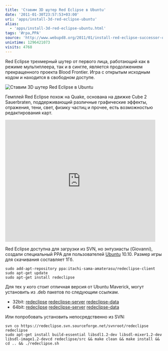 ```yaml
---
title: 'Ставим 3D шутер Red Eclipse в Ubuntu'
date: '2011-01-30T23:57:53+03:00'
uri: 'apps/install-3d-red-eclipse-ubuntu'
alias: 
  - 'apps/install-3d-red-eclipse-ubuntu.html'
tags: 'Игра,PPA'
source: 'http://www.webupd8.org/2011/01/install-red-eclipse-successor-of-blood.html'
unixtime: 1296421073
visits: 4768
---
```

Red Eclipse трехмерный шутер от первого лица, работающий как в режиме мультиплеера, так и в сингле, является продолжением прекращенного проекта Blood Frontier. Игра c открытым исходным кодом и находится в свободном доступе.

![Ставим 3D шутер Red Eclipse в Ubuntu](img/2011/01/30/23-00/red-eclipse.jpg)

Гемплей Red Eclipse похож на Quake, основана на движке Cube 2 Sauerbraten, поддерживающий различные графические эффекты, отражения, тени, свет, физику частиц и прочее, есть возможностью редактирования карт.

<iframe title="YouTube video player" class="youtube-player" type="text/html" width="480" height="390" src="https://www.youtube.com/embed/7SNMJocLqoM" frameborder="0" allowfullscreen=""></iframe>

Red Eclipse доступна для загрузки  из SVN, но энтузиасты (Giovanni), создали специальный PPA для пользователей [Ubuntu](ubuntu/) 10.10. Размер игры для скачивания составляет 1Гб.

```
sudo add-apt-repository ppa:itachi-sama-amaterasu/redeclipse-client
sudo apt-get update
sudo apt-get install redeclipse
```

Для тех у кого стоит отличная версия от Ubuntu Maverick, могут установить из .deb пакетов по следующим ссылкам.

*   32bit: [redeclipse](https://launchpad.net/%7Eitachi-sama-amaterasu/+archive/redeclipse-client/+files/redeclipse_0.90%2Bsvn1556-1ubuntu1_i386.deb) [redeclipse-server](https://launchpad.net/%7Eitachi-sama-amaterasu/+archive/redeclipse-client/+files/redeclipse-server_0.90%2Bsvn1556-1ubuntu1_i386.deb) [redeclipse-data](https://launchpad.net/%7Eitachi-sama-amaterasu/+archive/redeclipse-client/+files/redeclipse-data_0.90%2Bsvn1556-1ubuntu1_all.deb)
*   64bit: [redeclipse](https://launchpad.net/%7Eitachi-sama-amaterasu/+archive/redeclipse-client/+files/redeclipse_0.90%2Bsvn1556-1ubuntu1_amd64.deb) [redeclipse-server](https://launchpad.net/%7Eitachi-sama-amaterasu/+archive/redeclipse-client/+files/redeclipse-server_0.90%2Bsvn1556-1ubuntu1_amd64.deb) [redeclipse-data](https://launchpad.net/%7Eitachi-sama-amaterasu/+archive/redeclipse-client/+files/redeclipse-data_0.90%2Bsvn1556-1ubuntu1_all.deb)

Или попробовать установить непосредственно из SVN:

```
svn co https://redeclipse.svn.sourceforge.net/svnroot/redeclipse redeclipse
sudo apt-get install build-essential libsdl1.2-dev libsdl-mixer1.2-dev libsdl-image1.2-devcd redeclipse/src && make clean && make install && cd .. && ./redeclipse.sh
```
